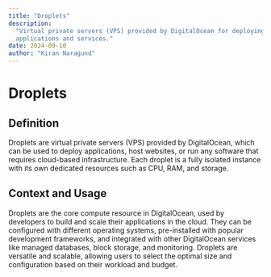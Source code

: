 ```yaml
---
title: "Droplets"
description:
  "Virtual private servers (VPS) provided by DigitalOcean for deploying
  applications and services."
date: 2024-09-10
author: "Kiran Naragund"
---
```


# Droplets

## Definition

Droplets are virtual private servers (VPS) provided by DigitalOcean, which can
be used to deploy applications, host websites, or run any software that requires
cloud-based infrastructure. Each droplet is a fully isolated instance with its
own dedicated resources such as CPU, RAM, and storage.

## Context and Usage

Droplets are the core compute resource in DigitalOcean, used by developers to
build and scale their applications in the cloud. They can be configured with
different operating systems, pre-installed with popular development frameworks,
and integrated with other DigitalOcean services like managed databases, block
storage, and monitoring. Droplets are versatile and scalable, allowing users to
select the optimal size and configuration based on their workload and budget.
